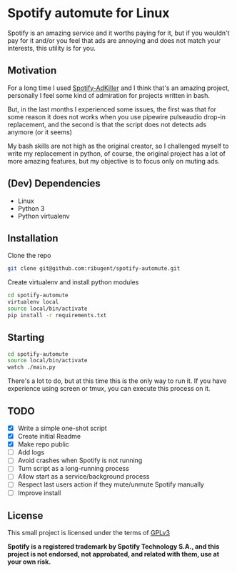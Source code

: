# Spotify automute for Linux

Spotify is an amazing service and it worths paying for it, but if you wouldn't pay for it and/or you feel that ads are annoying and does not match your interests, this utility is for you.

## Motivation

For a long time I used [Spotify-AdKiller](https://github.com/SecUpwN/Spotify-AdKiller) and I think that's an amazing project, personally I feel some kind of admiration for projects written in bash.

But, in the last months I experienced some issues, the first was that for some reason it does not works when you use pipewire pulseaudio drop-in replacement, and the second is that the script does not detects ads anymore (or it seems)

My bash skills are not high as the original creator, so I challenged myself to write my replacement in python, of course, the original project has a lot of more amazing features, but my objective is to focus only on muting ads.

## (Dev) Dependencies

- Linux
- Python 3
- Python virtualenv

## Installation

Clone the repo

```sh
git clone git@github.com:ribugent/spotify-automute.git
```

Create virtualenv and install python modules

```sh
cd spotify-automute
virtualenv local
source local/bin/activate
pip install -r requirements.txt
```

## Starting

```sh
cd spotify-automute
source local/bin/activate
watch ./main.py
```

There's a lot to do, but at this time this is the only way to run it. If you have experience using screen or tmux, you can execute this process on it.

## TODO

- [x] Write a simple one-shot script
- [x] Create initial Readme
- [x] Make repo public
- [ ] Add logs
- [ ] Avoid crashes when Spotify is not running
- [ ] Turn script as a long-running process
- [ ] Allow start as a service/background process
- [ ] Respect last users action if they mute/unmute Spotify manually
- [ ] Improve install

## License

This small project is licensed under the terms of [GPLv3](LICENSE)

**Spotify is a registered trademark by Spotify Technology S.A., and this project is not endorsed, not approbated, and related with them, use at your own risk.**
